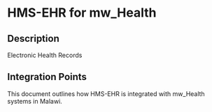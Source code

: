 # HMS-EHR for mw_Health

## Description

Electronic Health Records

## Integration Points

This document outlines how HMS-EHR is integrated with mw_Health systems in Malawi.
